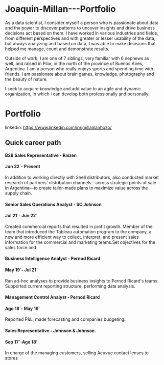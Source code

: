 # Joaquin-Millan---Portfolio


As a data scientist, I consider myself a person who is passionate about data and the power to discover patterns to uncover insights and drive business decisions act based on them. I have worked in various industries and fields, from different perspectives and with greater or lesser usability of the data, but always analyzing and based on data, I was able to make decisions that helped me manage, count and demonstrate results.

Outside of work, I am one of 7 siblings, very familiar with 6 nephews as well, and raised in Pilar, in the north of the province of Buenos Aires, Argentina. I am a person who really enjoys sports and spending time with friends. I am passionate about brain games, knowledge, photography and the beauty of nature.

I seek to acquire knowledge and add value to an agile and dynamic organization, in which I can develop both professionally and personally.


# Portfolio

linkedin: https://www.linkedin.com/in/jmillanlanhozo/

## Quick career path

#### B2B Sales Representative - Raizen
#### Jun 22´- Present

In addition to working directly with Shell distributors, also conducted market research of partners' distribution channels—across strategic points of sale in Argentina—to create tailor-made plans to maximize value across the supply chain.

#### Senior Sales Operations Analyst - SC Johnson
#### Jul 21´- Jun 22´

Created commercial reports that resulted in profit growth. Member of the team that introduced the Tableau automation program to the company, a new and more efficient way to collect, interpret, and present sales information for the commercial and marketing teams.Set objectives for the sales force and 


#### Business Intelligence Analyst - Pernod Ricard
#### May 19´- Jul 21´

Ran ad-hoc analyses to provide business insights to Pernod Ricard's teams. Supported current reporting structure, performing data analysis.

#### Management Control Analyst - Pernod Ricard
#### Ago 18´- May 19´

Reported P&L, made forecasting and companies budgeting. 

#### Sales Representative - Johnson & Johnson. 
#### Sep 17´-Ago 18'

In charge of the managing customers, selling Acuvue contact lenses to stores
